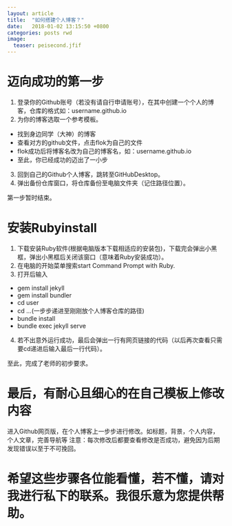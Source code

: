 ```yaml
---
layout: article
title:  "如何搭建个人博客？"
date:   2018-01-02 13:15:50 +0800
categories: posts rwd
image:
  teaser: peisecond.jfif
---
```


# 迈向成功的第一步
1. 登录你的Github账号（若没有请自行申请账号），在其中创建一个个人的博客，仓库的格式如：username.github.io
2. 为你的博客选取一个参考模板。
- 找到身边同学（大神）的博客
- 查看对方的github文件，点击flok为自己的文件
- flok成功后将博客名改为自己的博客名，如：username.github.io
- 至此，你已经成功的迈出了一小步
3. 回到自己的Github个人博客，跳转至GitHubDesktop。
4. 弹出备份仓库窗口，将仓库备份至电脑文件夹（记住路径位置）。

第一步暂时结束。

# 安装Rubyinstall
1. 下载安装Ruby软件(根据电脑版本下载相适应的安装包)，下载完会弹出小黑框，弹出小黑框后关闭该窗口（意味着Ruby安装成功）。
2. 在电脑的开始菜单搜索start Command Prompt with Ruby.
3. 打开后输入
- gem install jekyll
- gem install bundler
- cd user
- cd ...(一步步递进至刚刚放个人博客仓库的路径)
- bundle install
- bundle exec jekyll serve
4. 若不出意外运行成功，最后会弹出一行有网页链接的代码（以后再次查看只需要cd递进后输入最后一行代码）。

至此，完成了老师的初步要求。

# 最后，有耐心且细心的在自己模板上修改内容
进入Github网页版，在个人博客上一步步进行修改。如标题，背景，个人内容，个人文章，完善导航等
注意：每次修改后都要查看修改是否成功，避免因为后期发现错误以至于不可挽回。

# 希望这些步骤各位能看懂，若不懂，请对我进行私下的联系。我很乐意为您提供帮助。
